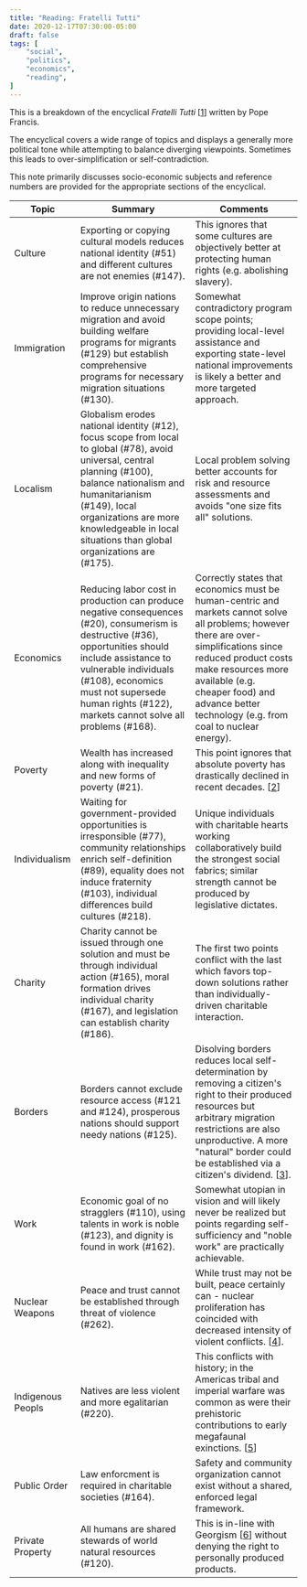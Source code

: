 ```yaml
---
title: "Reading: Fratelli Tutti"
date: 2020-12-17T07:30:00-05:00
draft: false
tags: [
	"social",
	"politics",
	"economics",
	"reading",
]
---
```


This is a breakdown of the encyclical _Fratelli Tutti_ [[1](http://www.vatican.va/content/francesco/en/encyclicals/documents/papa-francesco_20201003_enciclica-fratelli-tutti.html "Fratelli Tutti")] written by Pope Francis.

The encyclical covers a wide range of topics and displays a generally more political tone while attempting to balance diverging viewpoints. Sometimes this leads to over-simplification or self-contradiction.

This note primarily discusses socio-economic subjects and reference numbers are provided for the appropriate sections of the encyclical.

| Topic | Summary | Comments |
|-------|---------|----------|
| Culture | Exporting or copying cultural models reduces national identity (#51) and different cultures are not enemies (#147). | This ignores that some cultures are objectively better at protecting human rights (e.g. abolishing slavery). | 
| Immigration | Improve origin nations to reduce unnecessary migration and avoid building welfare programs for migrants (#129) but establish comprehensive programs for necessary migration situations (#130). | Somewhat contradictory program scope points; providing local-level assistance and exporting state-level national improvements is likely a better and more targeted approach. |
| Localism | Globalism erodes national identity (#12), focus scope from local to global (#78), avoid universal, central planning (#100), balance nationalism and humanitarianism (#149), local organizations are more knowledgeable in local situations than global organizations are (#175). | Local problem solving better accounts for risk and resource assessments and avoids "one size fits all" solutions. |
| Economics | Reducing labor cost in production can produce negative consequences (#20), consumerism is destructive (#36), opportunities should include assistance to vulnerable individuals (#108), economics must not supersede human rights (#122), markets cannot solve all problems (#168). | Correctly states that economics must be human-centric and markets cannot solve all problems; however there are over-simplifications since reduced product costs make resources more available (e.g. cheaper food) and advance better technology (e.g. from coal to nuclear energy). |
| Poverty | Wealth has increased along with inequality and new forms of poverty (#21). | This point ignores that absolute poverty has drastically declined in recent decades. [[2](https://en.wikipedia.org/wiki/Extreme_poverty#:~:text=The%20percentage%20of%20the%20global,and%201.2%20billion%20in%202008 "Extreme poverty - Wikipedia")] |
| Individualism | Waiting for government-provided opportunities is irresponsible (#77), community relationships enrich self-definition (#89), equality does not induce fraternity (#103), individual differences build cultures (#218). | Unique individuals with charitable hearts working collaboratively build the strongest social fabrics; similar strength cannot be produced by legislative dictates. |
| Charity | Charity cannot be issued through one solution and must be through individual action (#165), moral formation drives individual charity (#167), and legislation can establish charity (#186). | The first two points conflict with the last which favors top-down solutions rather than individually-driven charitable interaction. |
| Borders | Borders cannot exclude resource access (#121 and #124), prosperous nations should support needy nations (#125). | Disolving borders reduces local self-determination by removing a citizen's right to their produced resources but arbitrary migration restrictions are also unproductive. A more "natural" border could be established via a citizen's dividend. [[3](https://forstmeier.github.io/notes/economic-mesas-1-0/ "Economic Mesas - Forstmeier")]. |
| Work | Economic goal of no stragglers (#110), using talents in work is noble (#123), and dignity is found in work (#162). |  Somewhat utopian in vision and will likely never be realized but points regarding self-sufficiency and "noble work" are practically achievable. |
| Nuclear Weapons | Peace and trust cannot be established through threat of violence (#262). | While trust may not be built, peace certainly can - nuclear proliferation has coincided with decreased intensity of violent conflicts. [[4](https://www.belfercenter.org/sites/default/files/legacy/files/uploads/Rauchhaus_Evaluating_the_Nuclear_Peace.pdf "Evaluating the Nuclear Peace Hypothesis: A Quantitative Approach - Rauchhaus")]. |
| Indigenous Peopls | Natives are less violent and more egalitarian (#220). | This conflicts with history; in the Americas tribal and imperial warfare was common as were their prehistoric contributions to early megafaunal exinctions. [[5](https://forstmeier.github.io/notes/noble-savage-1-0/ "Noble Savage - Forstmeier")] |
| Public Order | Law enforcment is required in charitable societies (#164). | Safety and community organization cannot exist without a shared, enforced legal framework. |
| Private Property | All humans are shared stewards of world natural resources (#120). | This is in-line with Georgism [[6](https://en.wikipedia.org/wiki/Georgism "Georgism - Wikipedia")] without denying the right to personally produced products. |

<!-- Unpublished topics

| History | Remember your history (#13), accept painful events (#226), seek authentic reconciliation (#244). | Those who don't know history are doomed to repeat it. |
| Communication | Dialogue has become destructive confrontation (#15), technology created thought bubbles (#45), discreditation has superseded discussion (#201), and imposing will versus collaboration is the end goal (#202). | Technology has been misused and severely damaged dialogue but can be used to rectify the situation if approached correctly. | 
| Forgiveness | Social-level pardons are not possible and must be done on the individual-level (#246). | This objects to obligatory actions of group forgiveness and highlights the inability to forgive in the name of others. |
| Science | Information is not wisdom (#50) and greater scientific interdisciplinary communication is encouraged (#204). | Maintaining an open perspective is important especially in rigorous scientific fields. | -->
